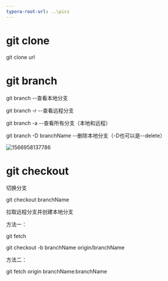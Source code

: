 ```yaml
---
typora-root-url: ..\pics
---
```


#  git clone

git clone url

#  git branch

git branch	--查看本地分支

git branch -r	--查看远程分支

git branch -a	--查看所有分支（本地和远程）

git branch -D branchName	--删除本地分支（-D也可以是--delete）

![1566958137786](/1566958137786.png)

# git checkout

切换分支

git checkout branchName

拉取远程分支并创建本地分支

方法一：

git fetch 

git checkout -b branchName origin/branchName

方法二：

git fetch origin branchName:branchName